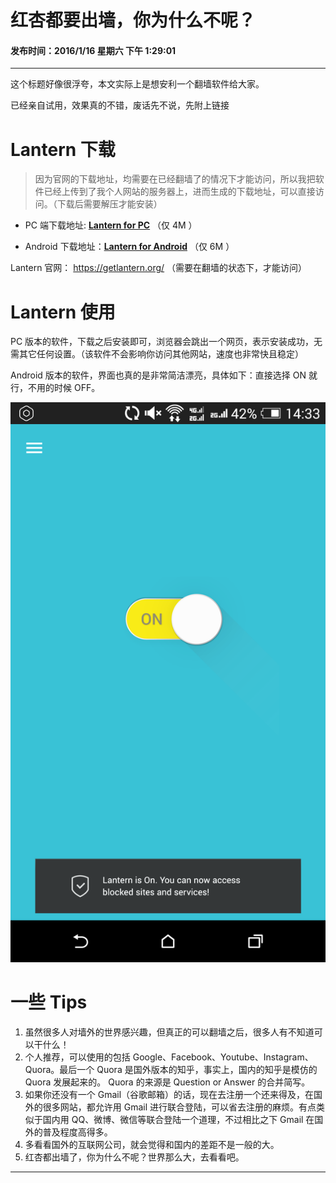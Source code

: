 红杏都要出墙，你为什么不呢？
===

#### 发布时间：2016/1/16 星期六 下午 1:29:01 

----------

这个标题好像很浮夸，本文实际上是想安利一个翻墙软件给大家。

已经亲自试用，效果真的不错，废话先不说，先附上链接

Lantern 下载
=====
> 因为官网的下载地址，均需要在已经翻墙了的情况下才能访问，所以我把软件已经上传到了我个人网站的服务器上，进而生成的下载地址，可以直接访问。（下载后需要解压才能安装）
> 

- PC 端下载地址: **[Lantern for PC](http://so.zhangxingqiu.cn/so/hongxin.rar)** （仅 4M ）

- Android 下载地址：**[Lantern for Android](http://so.zhangxingqiu.cn/so/app.zip)** （仅 6M ）


Lantern 官网： https://getlantern.org/   （需要在翻墙的状态下，才能访问）


Lantern 使用
=====
PC 版本的软件，下载之后安装即可，浏览器会跳出一个网页，表示安装成功，无需其它任何设置。（该软件不会影响你访问其他网站，速度也非常快且稳定）

Android 版本的软件，界面也真的是非常简洁漂亮，具体如下：直接选择 ON 就行，不用的时候 OFF。

![hongxin](imgs/webs/hongxin.png)



一些 Tips
=====

1. 虽然很多人对墙外的世界感兴趣，但真正的可以翻墙之后，很多人有不知道可以干什么！
2. 个人推荐，可以使用的包括 Google、Facebook、Youtube、Instagram、Quora。最后一个 Quora 是国外版本的知乎，事实上，国内的知乎是模仿的 Quora 发展起来的。 Quora 的来源是 Question or Answer 的合并简写。
3. 如果你还没有一个 Gmail（谷歌邮箱）的话，现在去注册一个还来得及，在国外的很多网站，都允许用 Gmail 进行联合登陆，可以省去注册的麻烦。有点类似于国内用 QQ、微博、微信等联合登陆一个道理，不过相比之下 Gmail 在国外的普及程度高得多。
4. 多看看国外的互联网公司，就会觉得和国内的差距不是一般的大。
5. 红杏都出墙了，你为什么不呢？世界那么大，去看看吧。



----------


<!-- UY 在线评论代码-->
<div id="uyan_frame"></div>
<script type="text/javascript" src="http://v2.uyan.cc/code/uyan.js?uid=2076107"></script>
<!-- UY END -->
